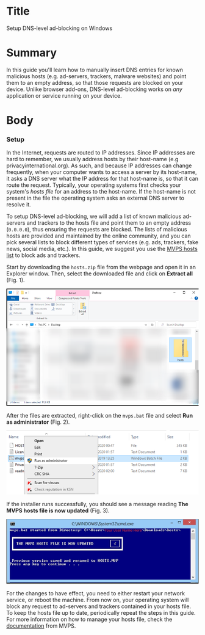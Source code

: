 # Title #
Setup DNS-level ad-blocking on Windows

# Summary #

In this guide you'll learn how to manually insert DNS entries for known malicious hosts (e.g. ad-servers, trackers,
malware websites) and point them to an empty address, so that those requests are blocked on your device. Unlike browser
add-ons, DNS-level ad-blocking works on *any* application or service running on your device.

# Body #

### Setup ###

In the Internet, requests are routed to IP addresses. Since IP addresses are hard to remember, we usually address hosts
by their host-name (e.g privacyinternational.org). As such, and because IP addresses can change frequently, when your
computer wants to access a server by its host-name, it asks a DNS server what the IP address for that host-name is, so
that it can route the request. Typically, your operating systems first checks your system's *hosts file* for an address
to the host-name. If the host-name is not present in the file the operating system asks an external DNS server to
resolve it.

To setup DNS-level ad-blocking, we will add a list of known malicious ad-servers and trackers to the hosts file and
point them to an empty address (`0.0.0.0`), thus ensuring the requests are blocked. The lists of malicious hosts are
provided and maintained by the online community, and you can pick several lists to block different types of services
(e.g. ads, trackers, fake news, social media, etc.). In this guide, we suggest you use the [MVPS hosts
list](https://winhelp2002.mvps.org/hosts.htm) to block ads and trackers.

Start by downloading the `hosts.zip` file from the webpage and open it in an Explorer window. Then, select the
downloaded file and click on **Extract all** (Fig. 1).

![Fig. 1: Extract hosts.zip file](../images/Windows/hosts-extract.png)

After the files are extracted, right-click on the `mvps.bat` file and select **Run as administrator** (Fig. 2).

![Fig. 2: Run installer as administrator](../images/Windows/hosts-admin.png)

If the installer runs successfully, you should see a message reading **The MVPS hosts file is now updated** (Fig. 3).

![Fig. 3: Install notification](../images/Windows/hosts-bat.png)

For the changes to have effect, you need to either restart your network service, or reboot the machine. From now on,
your operating system will block any request to ad-servers and trackers contained in your hosts file. To keep the hosts
file up to date, periodically repeat the steps in this guide. For more information on how to manage your hosts file,
check the [documentation](https://winhelp2002.mvps.org/hostswin8.htm) from MVPS.
